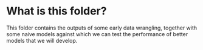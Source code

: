 # What is this folder?

This folder contains the outputs of some early data wrangling, together with
some naive models against which we can test the performance of better models
that we will develop.
